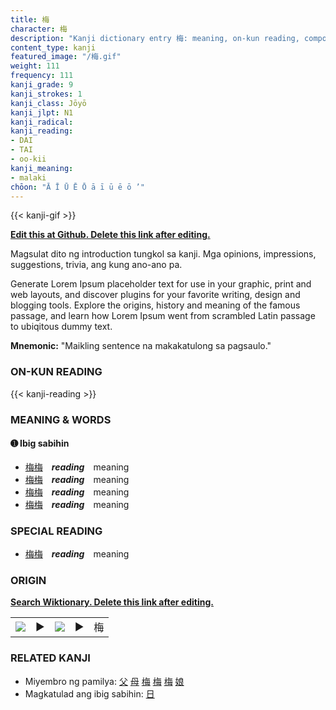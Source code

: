 ```yaml
---
title: 梅
character: 梅
description: "Kanji dictionary entry 梅: meaning, on-kun reading, compounds, origin, related kanji"
content_type: kanji
featured_image: "/梅.gif"
weight: 111
frequency: 111
kanji_grade: 9
kanji_strokes: 1
kanji_class: Jōyō
kanji_jlpt: N1
kanji_radical: 
kanji_reading: 
- DAI
- TAI
- oo-kii
kanji_meaning:
- malaki
chōon: "Ā Ī Ū Ē Ō ā ī ū ē ō ’"
---
```

[//]: # (Don't edit the line below. Kanji animated GIF code is automatically generated.)
{{< kanji-gif >}}

[//]: # (Edit below this line.)

**[Edit this at Github. Delete this link after editing.](https://github.com/tim0g/tim/tree/main/content/kanji/梅/index.md)**

Magsulat dito ng introduction tungkol sa kanji. Mga opinions, impressions, suggestions, trivia, ang kung ano-ano pa.

Generate Lorem Ipsum placeholder text for use in your graphic, print and web layouts, and discover plugins for your favorite writing, design and blogging tools. Explore the origins, history and meaning of the famous passage, and learn how Lorem Ipsum went from scrambled Latin passage to ubiqitous dummy text.
 
**Mnemonic:** "Maikling sentence na makakatulong sa pagsaulo."

### ON-KUN READING

[//]: # (Don't edit the line below. ON-KUN READING code is automatically generated.)
{{< kanji-reading >}}

### MEANING & WORDS

#### ➊ **Ibig sabihin**
  - [梅](../梅)[梅](../梅)　***reading***　meaning
  - [梅](../梅)[梅](../梅)　***reading***　meaning
  - [梅](../梅)[梅](../梅)　***reading***　meaning
  - [梅](../梅)[梅](../梅)　***reading***　meaning

### SPECIAL READING
  - [梅](../梅)[梅](../梅)　***reading***　meaning

### ORIGIN

**[Search Wiktionary. Delete this link after editing.](https://wiktionary.org/wiki/梅)**
<table class="kanji-table"><tr><td>
<img src="60px-梅-bronze.svg.png">
</td><td>▶</td><td>
<img src="60px-梅-oracle.svg.png">
</td><td>▶</td>
<td class="kanji-origin">梅</td>
</tr></table>

### RELATED KANJI
- Miyembro ng pamilya: [父](../父) [母](../母) [梅](../梅) [梅](../梅) [梅](../梅) [娘](../娘)
- Magkatulad ang ibig sabihin: [日](../日)
